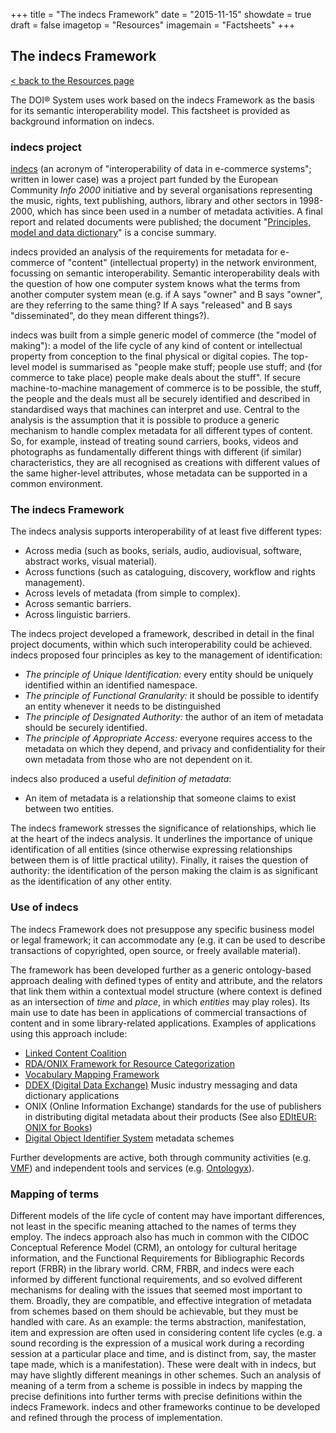 +++
title = "The indecs Framework"
date = "2015-11-15"
showdate = true
draft = false
imagetop = "Resources"
imagemain = "Factsheets"
+++

## The indecs Framework

[< back to the Resources page](/the-identifier/resources/)

The DOI® System uses work based on the indecs Framework as the basis for its semantic interoperability model. This factsheet is provided as background information on indecs.

### indecs project

[indecs](http://cordis.europa.eu/econtent/mmrcs/indecs.htm) (an acronym of "interoperability of data in e-commerce systems"; written in lower case) was a project part funded by the European Community _Info 2000_ initiative and by several organisations representing the music, rights, text publishing, authors, library and other sectors in 1998-2000, which has since been used in a number of metadata activities. A final report and related documents were published; the document "[Principles, model and data dictionary](/resources/indecs_framework_2000.pdf)" is a concise summary.

indecs provided an analysis of the requirements for metadata for e-commerce of "content" (intellectual property) in the network environment, focussing on semantic interoperability. Semantic interoperability deals with the question of how one computer system knows what the terms from another computer system mean (e.g. if A says "owner" and B says "owner", are they referring to the same thing? If A says "released" and B says "disseminated", do they mean different things?).

indecs was built from a simple generic model of commerce (the "model of making"): a model of the life cycle of any kind of content or intellectual property from conception to the final physical or digital copies. The top-level model is summarised as "people make stuff; people use stuff; and (for commerce to take place) people make deals about the stuff". If secure machine-to-machine management of commerce is to be possible, the stuff, the people and the deals must all be securely identified and described in standardised ways that machines can interpret and use. Central to the analysis is the assumption that it is possible to produce a generic mechanism to handle complex metadata for all different types of content. So, for example, instead of treating sound carriers, books, videos and photographs as fundamentally different things with different (if similar) characteristics, they are all recognised as creations with different values of the same higher-level attributes, whose metadata can be supported in a common environment.

### The indecs Framework

The indecs analysis supports interoperability of at least five different types:

*   Across media (such as books, serials, audio, audiovisual, software, abstract works, visual material).
*   Across functions (such as cataloguing, discovery, workflow and rights management).
*   Across levels of metadata (from simple to complex).
*   Across semantic barriers.
*   Across linguistic barriers.

The indecs project developed a framework, described in detail in the final project documents, within which such interoperability could be achieved. indecs proposed four principles as key to the management of identification:

*   _The principle of Unique Identification:_ every entity should be uniquely identified within an identified namespace.
*   _The principle of Functional Granularity:_ it should be possible to identify an entity whenever it needs to be distinguished
*   _The principle of Designated Authority:_ the author of an item of metadata should be securely identified.
*   _The principle of Appropriate Access:_ everyone requires access to the metadata on which they depend, and privacy and confidentiality for their own metadata from those who are not dependent on it.

indecs also produced a useful _definition of metadata_:

*   An item of metadata is a relationship that someone claims to exist between two entities.

The indecs framework stresses the significance of relationships, which lie at the heart of the indecs analysis. It underlines the importance of unique identification of all entities (since otherwise expressing relationships between them is of little practical utility). Finally, it raises the question of authority: the identification of the person making the claim is as significant as the identification of any other entity.

### Use of indecs

The indecs Framework does not presuppose any specific business model or legal framework; it can accommodate any (e.g. it can be used to describe transactions of copyrighted, open source, or freely available material).

The framework has been developed further as a generic ontology-based approach dealing with defined types of entity and attribute, and the relators that link them within a contextual model structure (where context is defined as an intersection of _time_ and _place_, in which _entities_ may play roles). Its main use to date has been in applications of commercial transactions of content and in some library-related applications. Examples of applications using this approach include:

*   [Linked Content Coalition](http://www.linkedcontentcoalition.org/)
*   [RDA/ONIX Framework for Resource Categorization](http://dx.doi.org/10.1045/january2007-dunsire)
*   [Vocabulary Mapping Framework](/VMF/index.html)
*   [DDEX (Digital Data Exchange)](http://www.ddex.net) Music industry messaging and data dictionary applications
*   ONIX (Online Information Exchange) standards for the use of publishers in distributing digital metadata about their products (See also [EDItEUR: ONIX for Books](https://www.editeur.org/8/ONIX/))
*   [Digital Object Identifier System](http://www.doi.org/) metadata schemes

Further developments are active, both through community activities (e.g. [VMF](../VMF/index.html)) and independent tools and services (e.g. [Ontologyx](http://www.rightscom.com/)).

### Mapping of terms

Different models of the life cycle of content may have important differences, not least in the specific meaning attached to the names of terms they employ. The indecs approach also has much in common with the CIDOC Conceptual Reference Model (CRM), an ontology for cultural heritage information, and the Functional Requirements for Bibliographic Records report (FRBR) in the library world. CRM, FRBR, and indecs were each informed by different functional requirements, and so evolved different mechanisms for dealing with the issues that seemed most important to them. Broadly, they are compatible, and effective integration of metadata from schemes based on them should be achievable, but they must be handled with care. As an example: the terms abstraction, manifestation, item and expression are often used in considering content life cycles (e.g. a sound recording is the expression of a musical work during a recording session at a particular place and time, and is distinct from, say, the master tape made, which is a manifestation). These were dealt with in indecs, but may have slightly different meanings in other schemes. Such an analysis of meaning of a term from a scheme is possible in indecs by mapping the precise definitions into further terms with precise definitions within the indecs Framework. indecs and other frameworks continue to be developed and refined through the process of implementation.